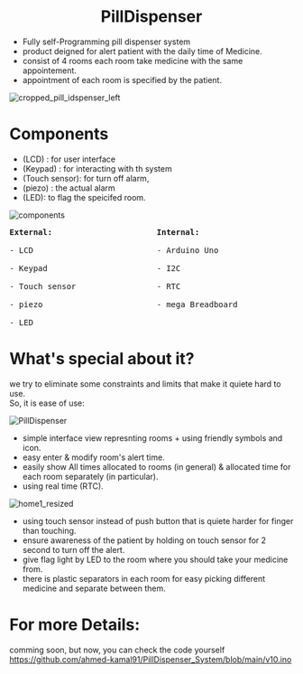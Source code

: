 # <center> PillDispenser</center>
* Fully self-Programming pill dispenser system </br>
* product deigned for alert patient with the daily time of Medicine. </br>
* consist of 4 rooms each room take medicine with the same appointement. </br>
* appointment of each room is specified by the patient. </br>

![cropped_pill_idspenser_left](https://github.com/ahmed-kamal91/PillDispenser_System/assets/91970695/42be9d62-cb54-48f7-a8e9-6c5dd1397727)

# Components

* (LCD) : for user interface  
* (Keypad) : for interacting with th system
*  (Touch sensor): for turn off alarm, </br>
* (piezo) : the actual alarm
*  (LED): to flag the speicifed room. </br>

![components](https://github.com/ahmed-kamal91/PillDispenser_System/assets/91970695/ebfe4ba5-587b-4a39-b328-556d0e683ff1)

<pre>
<b>External:</b>                      <b>Internal:</b></br>
- LCD                          - Arduino Uno </br>
- Keypad                       - I2C </br>
- Touch sensor                 - RTC </br>
- piezo                        - mega Breadboard </br>
- LED 
</pre>
# What's special about it?
we try to eliminate some constraints and limits that make it quiete hard to use. </br>
So, it is ease of use: </br>

![PillDispenser](https://github.com/ahmed-kamal91/PillDispenser_System/assets/91970695/c3417972-965b-4922-86ee-bf53f1d83174)

  * simple interface view represnting rooms + using friendly symbols and icon.  
  * easy enter & modify room's alert time.
  * easily show All times allocated to rooms (in general) & allocated time for each room separately (in particular).
  * using real time (RTC).

![home1_resized](https://github.com/ahmed-kamal91/PillDispenser_System/assets/91970695/b7713699-e7e5-4e6b-b19c-f07f74fbb3f7)

  * using touch sensor instead of push button that is quiete harder for finger than touching.
  * ensure awareness of the patient by holding on touch sensor for 2 second to turn off the alert.
  * give flag light by LED to the room where you should take your medicine from.
  * there is plastic separators in each room for easy picking different medicine and separate between them.

# For more Details:
 comming soon, but now, you can check the code yourself </br>
 https://github.com/ahmed-kamal91/PillDispenser_System/blob/main/v10.ino
 
